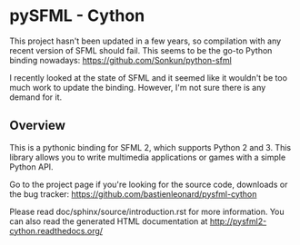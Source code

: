 # pySFML - Cython

This project hasn't been updated in a few years, so compilation with any recent version of SFML should fail. This seems to be the go-to Python binding nowadays: https://github.com/Sonkun/python-sfml

I recently looked at the state of SFML and it seemed like it wouldn't be too much work to update the binding. However, I'm not sure there is any demand for it.

## Overview

This is a pythonic binding for SFML 2, which supports Python 2 and 3.
This library allows you to write multimedia applications or games with
a simple Python API.

Go to the project page if you're looking for the source code,
downloads or the bug tracker:
https://github.com/bastienleonard/pysfml-cython

Please read doc/sphinx/source/introduction.rst for more information.
You can also read the generated HTML documentation at
http://pysfml2-cython.readthedocs.org/
